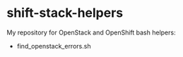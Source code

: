 # shift-stack-helpers

My repository for OpenStack and OpenShift bash helpers:
- find_openstack_errors.sh
